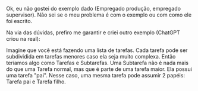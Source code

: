 Ok, eu não gostei do exemplo dado (Empregado produção, empregado supervisor).
Não sei se o meu problema é com o exemplo ou com como ele foi escrito.

Na via das dúvidas, prefiro me garantir e criei outro exemplo (ChatGPT criou na real):

Imagine que você está fazendo uma lista de tarefas. Cada tarefa pode ser subdividida em tarefas menores caso ela seja muito complexa.
Então teríamos algo como Tarefas e Subtarefas. Uma Subtarefa não é nada mais do que uma Tarefa normal, mas que é parte de uma tarefa maior. Ela possui uma tarefa "pai". Nesse caso, uma mesma tarefa pode assumir 2 papéis: Tarefa pai e Tarefa filho.